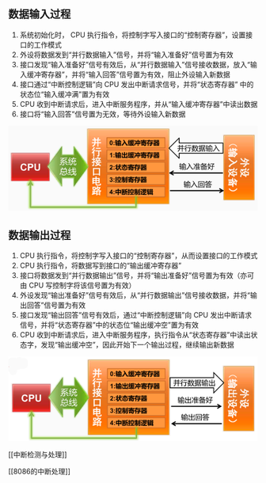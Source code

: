 ## 数据输入过程

1. 系统初始化时， CPU 执行指令，将控制字写入接口的“控制寄存器”，设置接口的工作模式
2. 外设将数据发到“并行数据输入”信号，并将“输入准备好”信号置为有效
3. 接口发现“输入准备好”信号有效后，从“并行数据输入”信号接收数据，放入“输入缓冲寄存器”，并将“输入回答”信号置为有效，阻止外设输入新数据
4. 接口通过“中断控制逻辑”向 CPU 发出中断请求信号，并将“状态寄存器” 中的状态位“输入缓冲满”置为有效
5. CPU 收到中断请求后，进入中断服务程序，并从“输入缓冲寄存器”中读出数据
6. 接口将“输入回答”信号置为无效，等待外设输入新数据

![](assets/输入和输出2.png)

## 数据输出过程

1. CPU 执行指令，将控制字写入接口的“控制寄存器”，从而设置接口的工作模式
2. CPU 执行指令，将数据写到接口的“输出缓冲寄存器”
3. 接口将数据发到“并行数据输出”信号，并将“输出准备好”信号置为有效（亦可由 CPU 写控制字将该信号置为有效）
4. 外设发现“输出准备好”信号有效后，从“并行数据输出”信号接收数据，并将“输出回答”信号置为有效
5. 接口发现“输出回答”信号有效后，通过“中断控制逻辑”向 CPU 发出中断请求信号，并将“状态寄存器”中的状态位“输出缓冲空”置为有效
6. CPU 收到中断请求后，进入中断服务程序，执行指令从“状态寄存器”中读出状态字，发现“输出缓冲空”，因此开始下一个输出过程，继续输出新数据

![](assets/输入和输出3.png)

[[中断检测与处理]]

[[8086的中断处理]]